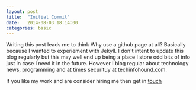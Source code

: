 ```yaml
---
layout: post
title:  "Initial Commit"
date:   2014-08-03 18:14:00
categories: basic
---
```


Writing this post leads me to think Why use a github page at all? Basically because I wanted to experiement with Jekyll. I don't intent to update this blog regularly but this may well end up being a place I store odd bits of info just in case I need it in the future. However I blog regular about technology news, programming and at times securituy at techinfohound.com.

If you like my work and are consider hiring me then get in [touch][about-link]

[about-link]: /about/
